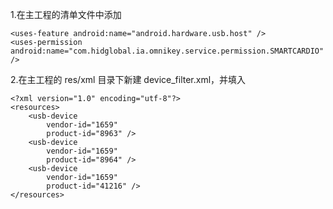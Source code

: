 1.在主工程的清单文件中添加

    <uses-feature android:name="android.hardware.usb.host" />
    <uses-permission android:name="com.hidglobal.ia.omnikey.service.permission.SMARTCARDIO" />

2.在主工程的 res/xml 目录下新建 device_filter.xml，并填入

    <?xml version="1.0" encoding="utf-8"?>
    <resources>
        <usb-device
            vendor-id="1659"
            product-id="8963" />
        <usb-device
            vendor-id="1659"
            product-id="8964" />
        <usb-device
            vendor-id="1659"
            product-id="41216" />
    </resources>